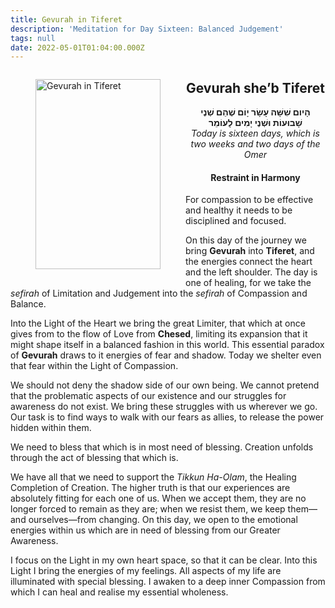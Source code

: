 ```yaml
---
title: Gevurah in Tiferet
description: 'Meditation for Day Sixteen: Balanced Judgement'
tags: null
date: 2022-05-01T01:04:00.000Z
---
```


<a href="https://www.chabad.org/holidays/sefirah/omer-count_cdo/jewish/Count-the-Omer.htm">
<i class="fa fa-file" aria-hidden="true"></i></a>

<figure style='float: left'>
 <a href='/posts/img/freedom/week3/3.2-Gevurah_in_Tiferet.png' target="_blank">
   <img src='/posts/img/freedom/week3/3.2-Gevurah_in_Tiferet_s.png' alt='Gevurah in Tiferet' width='200' height='304' />
 </a>
</figure>

<div style="text-align:center">
<h2>Gevurah she’b Tiferet</h2>
<span dir="rtl"><b>הָיום שִׁשָּׁה עָשָׂר יָוֹם שֶׁהֵם שְׁנֶי שָׁבוּעוֹת  וּשְׁנֶי יָמִים לָעוֹמֵר</b></span>
<br />
<i>ֹToday is sixteen days, which is two weeks and two days of the Omer</i>
</p>

<h4>Restraint in Harmony</h4>

</div>

<div class="abstract">

For compassion to be effective and healthy it needs to be disciplined and focused.

</div>

On this day of the journey we bring **Gevurah** into **Tiferet**, and the energies connect the heart and the left shoulder. The day is one of healing, for we take the _sefirah_ of Limitation and Judgement into the _sefirah_ of Compassion and Balance.

Into the Light of the Heart we bring the great Limiter, that which at once gives from to the flow of Love from **Chesed**, limiting its expansion that it might shape itself in a balanced fashion in this world. This essential paradox of **Gevurah** draws to it energies of fear and shadow. Today we shelter even that fear within the Light of Compassion.

We should not deny the shadow side of our own being. We cannot pretend that the problematic aspects of our existence and our struggles for awareness do not exist. We bring these struggles with us wherever we go. Our task is to find ways to walk with our fears as allies, to release the power hidden within them.

We need to bless that which is in most need of blessing. Creation unfolds through the act of blessing that which is.

We have all that we need to support the _Tikkun Ha-Olam_, the Healing Completion of Creation. The higher truth is that our experiences are absolutely fitting for each one of us. When we accept them, they are no longer forced to remain as they are; when we resist them, we keep them&mdash;and ourselves&mdash;from changing. On this day, we open to the emotional energies within us which are in need of blessing from our Greater Awareness.

<div class="abstract">

I focus on the Light in my own heart space, so that it can be clear. Into this Light I bring the energies of my feelings. All aspects of my life are illuminated with special blessing. I awaken to a deep inner Compassion from which I can heal and realise my essential wholeness.

</div>
